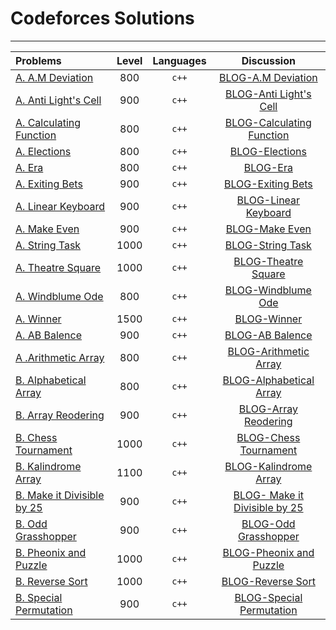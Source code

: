 # Codeforces Solutions
-----------------------
Problems | Level | Languages  | Discussion
:-- | :--: | :--: | :--: |
[A. A.M Deviation](https://github.com/KhalilThabet/CodeForces/tree/master/A_A_M_Deviation) | 800 | `c++`  |  [BLOG-A.M Deviation](https://codeforces.com/blog/entry/96866)
[A. Anti Light's Cell](https://github.com/KhalilThabet/CodeForces/tree/master/A_Anti_Light_s_Cell_Guessing) | 900 | `c++` | [BLOG-Anti Light's Cell](https://codeforces.com/blog/entry/97179)
[A. Calculating Function](https://github.com/KhalilThabet/CodeForces/tree/master/A_Calculating_Function) |  800 | `c++` |[BLOG-Calculating Function](https://codeforces.com/blog/entry/14678)
[A. Elections](https://github.com/KhalilThabet/CodeForces/tree/master/A_Elections) | 800 | `c++` | [BLOG-Elections](https://codeforces.com/blog/entry/96034)
[A. Era]() | 800 | `c++` | [BLOG-Era]()
[A. Exiting Bets  ](https://github.com/KhalilThabet/CodeForces/tree/master/A_Exciting_Bets) | 900 | `c++` | [BLOG-Exiting Bets](https://codeforces.com/blog/entry/92582)
[A. Linear Keyboard ](https://github.com/KhalilThabet/CodeForces/tree/master/A_Linear_Keyboard) | 900 | `c++` | [BLOG-Linear Keyboard](https://codeforces.com/blog/entry/96604)
[A. Make Even ]() | 900 | `c++` | [BLOG-Make Even](https://codeforces.com/blog/entry/73563)
[A. String Task]() | 1000 | `c++` | [BLOG-String Task](https://codeforces.com/blog/entry/2822)
[A. Theatre Square ]() | 1000 | `c++` | [BLOG-Theatre Square](https://codeforces.com/blog/entry/85)
[A. Windblume Ode ]() | 800 | `c++` | [BLOG-Windblume Ode](https://codeforces.com/blog/entry/96072)
[A. Winner ]() | 1500 | `c++` | [BLOG-Winner](https://codeforces.com/blog/entry/107)
[A. AB Balence ]() | 900 | `c++` | [BLOG-AB Balence](https://codeforces.com/blog/entry/96454)
[A .Arithmetic Array ]() | 800 | `c++` | [BLOG-Arithmetic Array](https://codeforces.com/blog/entry/91381)
[B. Alphabetical Array ]() | 800 | `c++` | [BLOG-Alphabetical Array](https://codeforces.com/blog/entry/92715)
[B. Array Reodering ]() | 900 | `c++` | [BLOG-Array Reodering](https://codeforces.com/blog/entry/91481)
[B. Chess Tournament ]() | 1000 | `c++` | [BLOG-Chess Tournament](https://codeforces.com/blog/entry/94721)
[B. Kalindrome Array ]() | 1100 | `c++` | [BLOG-Kalindrome Array](https://codeforces.com/blog/entry/97179)
[B. Make it Divisible by 25 ]() | 900 | `c++` | [BLOG- Make it Divisible by 25](https://codeforces.com/blog/entry/96034)
[B. Odd Grasshopper ]() | 900 | `c++` | [BLOG-Odd Grasshopper](https://codeforces.com/blog/entry/96604)
[B. Pheonix and Puzzle]() | 1000 | `c++` | [BLOG-Pheonix and Puzzle](https://codeforces.com/blog/entry/90236)
[B. Reverse Sort ]() | 1000 | `c++` | [BLOG-Reverse Sort](https://codeforces.com/blog/entry/96866)
[B. Special Permutation ]() | 900 | `c++` | [BLOG-Special Permutation](https://codeforces.com/blog/entry/97164)